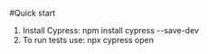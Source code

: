 #Quick start

1. Install Cypress: npm install cypress --save-dev
2. To run tests use: npx cypress open
